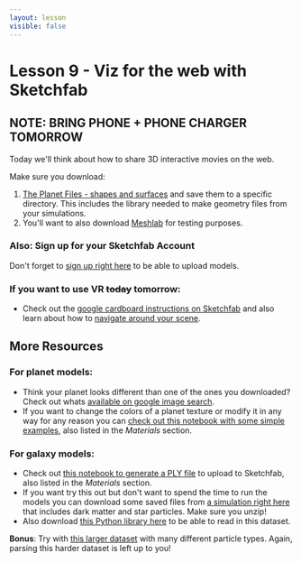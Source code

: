```yaml
---
layout: lesson
visible: false
---
```


# Lesson 9 - Viz for the web with Sketchfab

## NOTE: BRING PHONE + PHONE CHARGER TOMORROW

Today we'll think about how to share 3D interactive movies on the web.

Make sure you download:
1. <a href="planetFiles/genericPlanetFiles.zip" download>The Planet Files - shapes and surfaces</a> and save them to a specific directory.  This includes the library needed to make geometry files from your simulations.
1. You'll want to also download [Meshlab](http://www.meshlab.net/) for testing purposes.

### Also: Sign up for your Sketchfab Account

Don't forget to [sign up right here](https://sketchfab.com) to be able to upload models.

### If you want to use VR ~~today~~ tomorrow:

 * Check out the [google cardboard instructions on Sketchfab](https://help.sketchfab.com/hc/en-us/articles/212756403-Mobile-VR-Cardboard-Daydream-) and also learn about how to [navigate around your scene](https://help.sketchfab.com/hc/en-us/articles/211244446-VR-Navigation).

## More Resources

### For planet models:

 * Think your planet looks different than one of the ones you downloaded?  Check out whats [available on google image search](https://www.google.com/search?q=planet+textures&source=lnms&tbm=isch&sa=X&ved=0ahUKEwjEg-iFjL3jAhWil-AKHcHdBqUQ_AUIESgB&biw=916&bih=693).
 * If you want to change the colors of a planet texture or modify it in any way for any reason you can [check out this notebook with some simple examples](extraNotebook_changingTextureColors_lesson09.ipynb), also listed in the *Materials* section.

### For galaxy models:

 * Check out <a href="extraNotebook_exportingGalaxyData_lesson09.ipynb" download> this notebook to generate a PLY file</a> to upload to Sketchfab, also listed in the *Materials* section.
 * If you want try this out but don't want to spend the time to run the models you can download some saved files from <a href="galaxyFiles/galaxyFiles.zip" download>a simulation right here</a> that includes dark matter and star particles.  Make sure you unzip!
 * Also download <a href="galaxyFiles/solverlibs.py" download>this Python library here</a> to be able to read in this dataset.
 
**Bonus**: Try with [this larger dataset](galaxyFiles/large_galaxy_data.zip) with many different particle types.  Again, parsing this harder dataset is left up to you!
 
